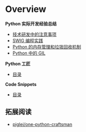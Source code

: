 # Overview

<div class="cards">
  <div class="card action">
    <strong>Python 实际开发经验总结</strong>
    <ul class="card-items">
      <li><a href="/part09_python_in_action/  ">技术研发中的注意事项</a></li>
      <li><a href="/part09_python_in_action/  ">SWIG 编程实践</a></li>
      <li><a href="/part09_python_in_action/  ">Python 的内存管理和垃圾回收机制</a></li>
      <li><a href="/part09_python_in_action/  ">Python 中的 GIL</a></li>
    </ul>
  </div>
  <div class="card action">
    <strong>Python 工匠</strong>
    <ul class="card-items">
      <li><a href="/part09_python_in_action/  ">目录</a></li>
    </ul>
  </div>
</div>

<div class="cards">
  <div class="card action">
    <strong>Code Snippets</strong>
    <ul class="card-items">
      <li><a href="/part09_python_in_action/  ">目录</a></li>
    </ul>
  </div>
</div>

## 拓展阅读

- [piglei/one-python-craftsman](https://github.com/piglei/one-python-craftsman)